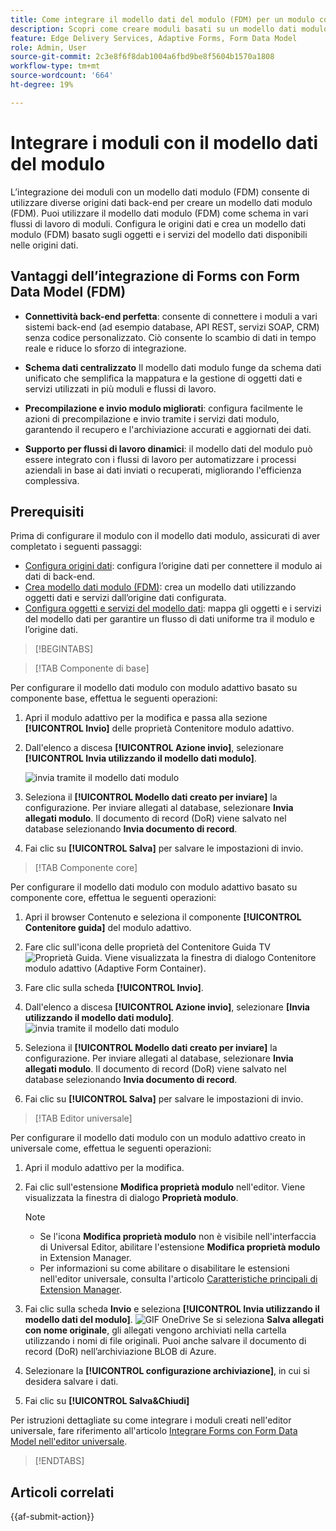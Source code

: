 ```yaml
---
title: Come integrare il modello dati del modulo (FDM) per un modulo con il modulo adattivo?
description: Scopri come creare moduli basati su un modello dati modulo (FDM). Genera e modifica dati di esempio per gli oggetti del modello dati nel modello dati modulo (FDM).
feature: Edge Delivery Services, Adaptive Forms, Form Data Model
role: Admin, User
source-git-commit: 2c3e8f6f8dab1004a6fbd9be8f5604b1570a1808
workflow-type: tm+mt
source-wordcount: '664'
ht-degree: 19%

---
```


# Integrare i moduli con il modello dati del modulo

L’integrazione dei moduli con un modello dati modulo (FDM) consente di utilizzare diverse origini dati back-end per creare un modello dati modulo (FDM). Puoi utilizzare il modello dati modulo (FDM) come schema in vari flussi di lavoro di moduli. Configura le origini dati e crea un modello dati modulo (FDM) basato sugli oggetti e i servizi del modello dati disponibili nelle origini dati.

## Vantaggi dell’integrazione di Forms con Form Data Model (FDM)

* **Connettività back-end perfetta**: consente di connettere i moduli a vari sistemi back-end (ad esempio database, API REST, servizi SOAP, CRM) senza codice personalizzato. Ciò consente lo scambio di dati in tempo reale e riduce lo sforzo di integrazione.
* **Schema dati centralizzato** Il modello dati modulo funge da schema dati unificato che semplifica la mappatura e la gestione di oggetti dati e servizi utilizzati in più moduli e flussi di lavoro.

* **Precompilazione e invio modulo migliorati**: configura facilmente le azioni di precompilazione e invio tramite i servizi dati modulo, garantendo il recupero e l&#39;archiviazione accurati e aggiornati dei dati.

* **Supporto per flussi di lavoro dinamici**: il modello dati del modulo può essere integrato con i flussi di lavoro per automatizzare i processi aziendali in base ai dati inviati o recuperati, migliorando l&#39;efficienza complessiva.

## Prerequisiti

Prima di configurare il modulo con il modello dati modulo, assicurati di aver completato i seguenti passaggi:

* [Configura origini dati](/help/forms/configure-data-sources.md): configura l’origine dati per connettere il modulo ai dati di back-end.
* [Crea modello dati modulo (FDM)](/help/forms/create-form-data-models.md): crea un modello dati utilizzando oggetti dati e servizi dall’origine dati configurata.
* [Configura oggetti e servizi del modello dati](/help/forms/work-with-form-data-model.md): mappa gli oggetti e i servizi del modello dati per garantire un flusso di dati uniforme tra il modulo e l’origine dati.

>[!BEGINTABS]

>[!TAB Componente di base]

Per configurare il modello dati modulo con modulo adattivo basato su componente base, effettua le seguenti operazioni:

1. Apri il modulo adattivo per la modifica e passa alla sezione **[!UICONTROL Invio]** delle proprietà Contenitore modulo adattivo.
1. Dall&#39;elenco a discesa **[!UICONTROL Azione invio]**, selezionare **[!UICONTROL Invia utilizzando il modello dati modulo]**.

   ![invia tramite il modello dati modulo](/help/forms/assets/submit-uisng-fdm-fc.png)

1. Seleziona il **[!UICONTROL Modello dati creato per inviare]** la configurazione.
Per inviare allegati al database, selezionare **Invia allegati modulo**. Il documento di record (DoR) viene salvato nel database selezionando **Invia documento di record**.
1. Fai clic su **[!UICONTROL Salva]** per salvare le impostazioni di invio.

>[!TAB Componente core]

Per configurare il modello dati modulo con modulo adattivo basato su componente core, effettua le seguenti operazioni:

1. Apri il browser Contenuto e seleziona il componente **[!UICONTROL Contenitore guida]** del modulo adattivo.
1. Fare clic sull&#39;icona delle proprietà del Contenitore Guida TV ![Proprietà Guida](/help/forms/assets/configure-icon.svg). Viene visualizzata la finestra di dialogo Contenitore modulo adattivo (Adaptive Form Container).
1. Fare clic sulla scheda **[!UICONTROL Invio]**.
1. Dall&#39;elenco a discesa **[!UICONTROL Azione invio]**, selezionare **[Invia utilizzando il modello dati modulo]**.
   ![invia tramite il modello dati modulo](/help/forms/assets/submit-uisng-fdm-cc.png)

1. Seleziona il **[!UICONTROL Modello dati creato per inviare]** la configurazione.
Per inviare allegati al database, selezionare **Invia allegati modulo**. Il documento di record (DoR) viene salvato nel database selezionando **Invia documento di record**.
1. Fai clic su **[!UICONTROL Salva]** per salvare le impostazioni di invio.

>[!TAB Editor universale]

Per configurare il modello dati modulo con un modulo adattivo creato in universale come, effettua le seguenti operazioni:

1. Apri il modulo adattivo per la modifica.
1. Fai clic sull&#39;estensione **Modifica proprietà modulo** nell&#39;editor.
Viene visualizzata la finestra di dialogo **Proprietà modulo**.

   >[!NOTE]
   >
   > * Se l&#39;icona **Modifica proprietà modulo** non è visibile nell&#39;interfaccia di Universal Editor, abilitare l&#39;estensione **Modifica proprietà modulo** in Extension Manager.
   > * Per informazioni su come abilitare o disabilitare le estensioni nell&#39;editor universale, consulta l&#39;articolo [Caratteristiche principali di Extension Manager](https://developer.adobe.com/uix/docs/extension-manager/feature-highlights/#enablingdisabling-extensions).
1. Fai clic sulla scheda **Invio** e seleziona **[!UICONTROL Invia utilizzando il modello dati del modulo]**.
   ![GIF OneDrive](/help/forms/assets/submit-uisng-fdm-ue.png)
Se si seleziona **Salva allegati con nome originale**, gli allegati vengono archiviati nella cartella utilizzando i nomi di file originali. Puoi anche salvare il documento di record (DoR) nell’archiviazione BLOB di Azure.
1. Selezionare la **[!UICONTROL configurazione archiviazione]**, in cui si desidera salvare i dati.
1. Fai clic su **[!UICONTROL Salva&amp;Chiudi]**

Per istruzioni dettagliate su come integrare i moduli creati nell&#39;editor universale, fare riferimento all&#39;articolo [Integrare Forms con Form Data Model nell&#39;editor universale](/help/edge/docs/forms/universal-editor/integrate-forms-with-data-source.md).

>[!ENDTABS]

## Articoli correlati

{{af-submit-action}}
